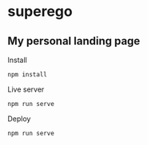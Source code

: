 # superego

## My personal landing page

Install

``npm install``

Live server

``npm run serve``

Deploy

``npm run serve``

